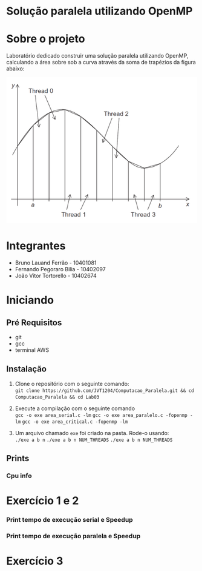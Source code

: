 # Solução paralela utilizando OpenMP

# Sobre o projeto

Laboratório dedicado construir uma solução paralela utilizando OpenMP, calculando 
a área sobre sob a curva através da soma de trapézios da figura abaixo:

![alt](/assets/figura_enunciado_Lab03.png)

# Integrantes

- Bruno Lauand Ferrão - 10401081
- Fernando Pegoraro Bilia - 10402097
- João Vitor Tortorello - 10402674

# Iniciando

## Pré Requisitos

- git
- gcc
- terminal AWS

## Instalação

1. Clone o repositório com o seguinte comando:\
`git clone https://github.com/JVT1204/Computacao_Paralela.git && cd Computacao_Paralela && cd Lab03`

2. Execute a compilação com o seguinte comando\
`gcc -o exe area_serial.c -lm`
`gcc -o exe area_paralelo.c -fopenmp -lm`
`gcc -o exe area_critical.c -fopenmp -lm`

3. Um arquivo chamado `exe` foi criado na pasta. Rode-o usando:\
`./exe a b n`
`./exe a b n NUM_THREADS`
`./exe a b n NUM_THREADS`

## Prints

### Cpu info

# Exercício 1 e 2

### Print tempo de execução serial e Speedup

### Print tempo de execução paralela e Speedup

# Exercício 3